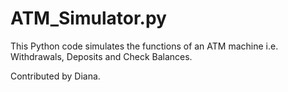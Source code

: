 # ATM_Simulator.py
This Python code simulates the functions of an ATM machine i.e. Withdrawals, Deposits and Check Balances.

Contributed by Diana.
